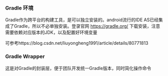 ### Gradle 环境

Gradle作为跨平台的构建工具，是可以独立安装的。android流行的IDE AS已经集成了Gradle，所以不必单独安装。登录官网 https://gradle.org/ 下载安装，注意需要依赖对应版本的JDK，以及配置好环境变量

可参考https://blog.csdn.net/liuyongheng1991/article/details/80771813

### Gradle Wrapper

这是对Gradle的封装层，便于团队开发统一Gradle版本，同时简化操作命令

